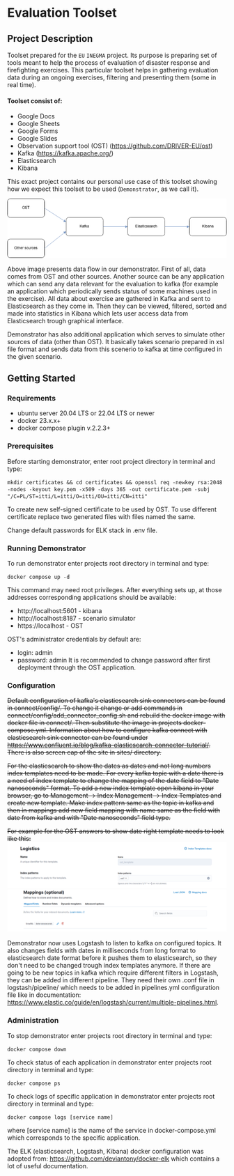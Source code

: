 # Evaluation Toolset

## Project Description
Toolset prepared for the `EU` `INEGMA` project. Its purpose is preparing set of tools meant to help the process of
evaluation of disaster response and firefighting exercises. This particular toolset helps in gathering evaluation data
during an ongoing exercises, filtering and presenting them (some in real time).

#### Toolset consist of:
 - Google Docs
 - Google Sheets
 - Google Forms
 - Google Slides 
 - Observation support tool (OST) (https://github.com/DRIVER-EU/ost)
 - Kafka (https://kafka.apache.org/)
 - Elasticsearch
 - Kibana

This exact project contains our personal use case of this toolset showing how we expect this toolset to be used 
(`Demonstrator`, as we call it).

![Demonstator data flow diagram.png](images%2FDemonstator%20data%20flow%20diagram.png)

Above image presents data flow in our demonstrator. First of all, data comes from OST and other sources. Another source
can be any application which can send any data relevant for the evaluation to kafka (for example an application which 
periodically sends status of some machines used in the exercise). All data about exercise are gathered in Kafka and sent
to Elasticsearch as they come in. Then they can be viewed, filtered, sorted and made into statistics in Kibana which
lets user access data from Elasticsearch trough graphical interface.

Demonstrator has also additional application which serves to simulate other sources of data (other than OST). It 
basically takes scenario prepared in xsl file format and sends data from this scenerio to kafka at time configured 
in the given scenario.

## Getting Started
### Requirements
- ubuntu server 20.04 LTS or 22.04 LTS or newer
- docker 23.x.x+
- docker compose plugin v.2.2.3+
### Prerequisites
Before starting demonstrator, enter root project directory in terminal and type:
```shell
mkdir certificates && cd certificates && openssl req -newkey rsa:2048 -nodes -keyout key.pem -x509 -days 365 -out certificate.pem -subj "/C=PL/ST=itti/L=itti/O=itti/OU=itti/CN=itti"
```
To create new self-signed certificate to be used by OST. To use different certificate replace two generated files with
files named the same.

Change default passwords for ELK stack in .env file.

### Running Demonstrator
To run demonstrator enter projects root directory in terminal and type:
```shell
docker compose up -d
```
This command may need root privileges.
After everything sets up, at those addresses corresponding applications should be available:
- http://localhost:5601 - kibana
- http://localhost:8187 - scenario simulator
- https://localhost - OST

OST's administrator credentials by default are:
- login: admin
- password: admin
It is recommended to change password after first deployment through the OST application.

### Configuration
~~Default configuration of kafka's elasticsearch sink connectors can be found in connect/config/. To change it change or
add commands in connect/config/add_connector_config.sh and rebuild the docker image with docker file in connect/.
Then substitute the image in projects docker-compose.yml. Information about how to configure kafka connect with 
elasticsearch sink connector can be found under https://www.confluent.io/blog/kafka-elasticsearch-connector-tutorial/.
There is also screen cap of the site in sites/ directory.~~

~~For the elasticsearch to show the dates as dates and not long numbers index templates need to be made. For every kafka
topic with a date there is a need of index template to change the mapping of the date field to "Date nanoseconds"
format. To add a new index template open kibana in your browser, go to Management -> Index Management -> Index Templates
and create new template. Make index pattern same as the topic in kafka and then in mappings add new field mapping with 
name same as the field with date from kafka and with "Date nanoseconds" field type.~~

~~For example for the OST answers to show date right template needs to look like this:
![index template1.png](images%2Findex%20template1.png)
![index template2.png](images%2Findex%20template2.png)~~

Demonstrator now uses Logstash to listen to kafka on configured topics. It also changes fields with dates in
milliseconds from long format to elasticsearch date format before it pushes them to elasticsearch, so they don't need to
be changed trough index templates anymore. If there are going to be new topics in kafka which require different filters
in Logstash, they can be added in different pipeline. They need their own .conf file in logstash/pipeline/ which needs
to be added in pipelines.yml configuration file like in documentation:
https://www.elastic.co/guide/en/logstash/current/multiple-pipelines.html.

### Administration
To stop demonstrator enter projects root directory in terminal and type:
```shell
docker compose down
```

To check status of each application in demonstrator enter projects root directory in terminal and type:
```shell
docker compose ps
```

To check logs of specific application in demonstrator enter projects root directory in terminal and type:
```shell
docker compose logs [service name]
```
where [service name] is the name of the service in docker-compose.yml which corresponds to the specific application.

The ELK (elasticsearch, Logstash, Kibana) docker configuration was adopted from: 
https://github.com/deviantony/docker-elk which contains a lot of useful documentation.
